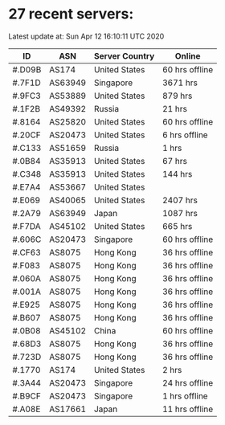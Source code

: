 # 27 recent servers:

Latest update at: Sun Apr 12 16:10:11 UTC 2020

| ID | ASN | Server Country | Online |
| -- | --- | -------------- | ------ |
| #.D09B | AS174 | United States | 60 hrs offline |
| #.7F1D | AS63949 | Singapore | 3671 hrs |
| #.9FC3 | AS53889 | United States | 879 hrs |
| #.1F2B | AS49392 | Russia | 21 hrs |
| #.8164 | AS25820 | United States | 60 hrs offline |
| #.20CF | AS20473 | United States | 6 hrs offline |
| #.C133 | AS51659 | Russia | 1 hrs |
| #.0B84 | AS35913 | United States | 67 hrs |
| #.C348 | AS35913 | United States | 144 hrs |
| #.E7A4 | AS53667 | United States | |
| #.E069 | AS40065 | United States | 2407 hrs |
| #.2A79 | AS63949 | Japan | 1087 hrs |
| #.F7DA | AS45102 | United States | 665 hrs |
| #.606C | AS20473 | Singapore | 60 hrs offline |
| #.CF63 | AS8075 | Hong Kong | 36 hrs offline |
| #.F083 | AS8075 | Hong Kong | 36 hrs offline |
| #.060A | AS8075 | Hong Kong | 36 hrs offline |
| #.001A | AS8075 | Hong Kong | 36 hrs offline |
| #.E925 | AS8075 | Hong Kong | 36 hrs offline |
| #.B607 | AS8075 | Hong Kong | 36 hrs offline |
| #.0B08 | AS45102 | China | 60 hrs offline |
| #.68D3 | AS8075 | Hong Kong | 36 hrs offline |
| #.723D | AS8075 | Hong Kong | 36 hrs offline |
| #.1770 | AS174 | United States | 2 hrs |
| #.3A44 | AS20473 | Singapore | 24 hrs offline |
| #.B9CF | AS20473 | Singapore | 1 hrs offline |
| #.A08E | AS17661 | Japan | 11 hrs offline |

